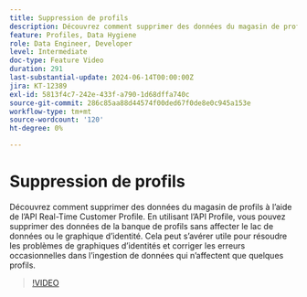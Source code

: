 ```yaml
---
title: Suppression de profils
description: Découvrez comment supprimer des données du magasin de profils à l’aide de l’API Real-Time Customer Profile. En utilisant l’API Profile, vous pouvez supprimer des données de la banque de profils sans affecter le lac de données ou le graphique d’identité. Cela peut s’avérer utile pour résoudre les problèmes de graphiques d’identités et corriger les erreurs occasionnelles dans l’ingestion de données qui n’affectent que quelques profils.
feature: Profiles, Data Hygiene
role: Data Engineer, Developer
level: Intermediate
doc-type: Feature Video
duration: 291
last-substantial-update: 2024-06-14T00:00:00Z
jira: KT-12389
exl-id: 5813f4c7-242e-433f-a790-1d68dffa740c
source-git-commit: 286c85aa88d44574f00ded67f0de8e0c945a153e
workflow-type: tm+mt
source-wordcount: '120'
ht-degree: 0%

---
```


# Suppression de profils

Découvrez comment supprimer des données du magasin de profils à l’aide de l’API Real-Time Customer Profile. En utilisant l’API Profile, vous pouvez supprimer des données de la banque de profils sans affecter le lac de données ou le graphique d’identité. Cela peut s’avérer utile pour résoudre les problèmes de graphiques d’identités et corriger les erreurs occasionnelles dans l’ingestion de données qui n’affectent que quelques profils.

>[!VIDEO](https://video.tv.adobe.com/v/3429807/?learn=on&enablevpops)
